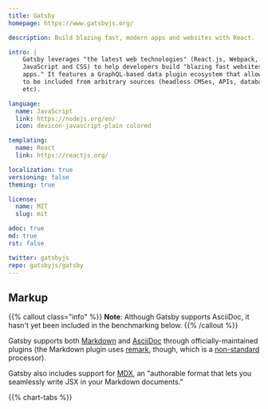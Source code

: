```yaml
---
title: Gatsby
homepage: https://www.gatsbyjs.org/

description: Build blazing fast, modern apps and websites with React.

intro: |
    Gatsby leverages "the latest web technologies" (React.js, Webpack, modern
    JavaScript and CSS) to help developers build "blazing fast websites and
    apps." It features a GraphQL-based data plugin ecosystem that allows data
    to be included from arbitrary sources (headless CMSes, APIs, databases,
    etc).

language:
  name: JavaScript
  link: https://nodejs.org/en/
  icon: devicon-javascript-plain colored

templating:
  name: React
  link: https://reactjs.org/

localization: true
versioning: false
theming: true

license:
  name: MIT
  slug: mit

adoc: true
md: true
rst: false

twitter: gatsbyjs
repo: gatsbyjs/gatsby
---
```


## Markup

{{% callout class="info" %}}
**Note**: Although Gatsby supports AsciiDoc, it hasn't yet been included in the
benchmarking below.
{{% /callout %}}

Gatsby supports both [Markdown][1] and [AsciiDoc][2] through
officially-maintained plugins (the Markdown plugin uses [remark][3], though,
which is a [non-standard][4] processor).

Gatsby also includes support for [MDX][5], an "authorable format that lets you
seamlessly write JSX in your Markdown documents."

{{% chart-tabs %}}

[1]: https://www.gatsbyjs.org/packages/gatsby-transformer-remark/
[2]: https://www.gatsbyjs.org/packages/gatsby-transformer-asciidoc/
[3]: http://remark.js.org/
[4]: https://github.com/remarkjs/remark/issues/306
[5]: https://www.gatsbyjs.org/docs/mdx/
